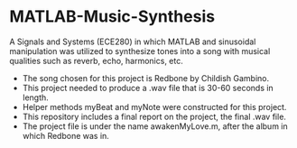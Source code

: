 # MATLAB-Music-Synthesis
A Signals and Systems (ECE280) in which MATLAB and sinusoidal manipulation was utilized to synthesize tones into a song with musical qualities such as reverb, echo, harmonics, etc.

- The song chosen for this project is Redbone by Childish Gambino. 
- This project needed to produce a .wav file that is 30-60 seconds in length.
- Helper methods myBeat and myNote were constructed for this project. 
- This repository includes a final report on the project, the final .wav file.
- The project file is under the name awakenMyLove.m, after the album in which Redbone was in.
